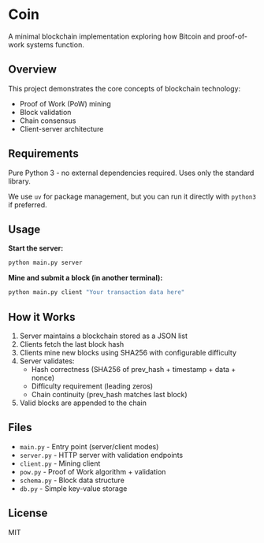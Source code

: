 # Coin

A minimal blockchain implementation exploring how Bitcoin and proof-of-work systems function.

## Overview

This project demonstrates the core concepts of blockchain technology:
- Proof of Work (PoW) mining
- Block validation
- Chain consensus
- Client-server architecture

## Requirements

Pure Python 3 - no external dependencies required. Uses only the standard library.

We use `uv` for package management, but you can run it directly with `python3` if preferred.

## Usage

**Start the server:**
```bash
python main.py server
```

**Mine and submit a block (in another terminal):**
```bash
python main.py client "Your transaction data here"
```

## How it Works

1. Server maintains a blockchain stored as a JSON list
2. Clients fetch the last block hash
3. Clients mine new blocks using SHA256 with configurable difficulty
4. Server validates:
   - Hash correctness (SHA256 of prev_hash + timestamp + data + nonce)
   - Difficulty requirement (leading zeros)
   - Chain continuity (prev_hash matches last block)
5. Valid blocks are appended to the chain

## Files

- `main.py` - Entry point (server/client modes)
- `server.py` - HTTP server with validation endpoints
- `client.py` - Mining client
- `pow.py` - Proof of Work algorithm + validation
- `schema.py` - Block data structure
- `db.py` - Simple key-value storage

## License

MIT

